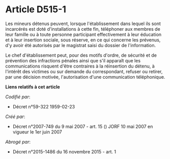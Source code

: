 # Article D515-1

Les mineurs détenus peuvent, lorsque l'établissement dans lequel ils sont incarcérés est doté d'installations à cette fin,
téléphoner aux membres de leur famille ou à toute personne participant effectivement à leur éducation et à leur insertion
sociale, sous réserve, en ce qui concerne les prévenus, d'y avoir été autorisés par le magistrat saisi du dossier de
l'information.

Le chef d'établissement peut, pour des motifs d'ordre, de sécurité et de prévention des infractions pénales ainsi que s'il
apparaît que les communications risquent d'être contraires à la réinsertion du détenu, à l'intérêt des victimes ou sur
demande du correspondant, refuser ou retirer, par une décision motivée, l'autorisation d'une communication téléphonique.

**Liens relatifs à cet article**

_Codifié par_:

  - Décret n°59-322 1959-02-23

_Créé par_:

  - Décret n°2007-749 du 9 mai 2007 - art. 15 () JORF 10 mai 2007 en vigueur le 1er juin 2007

_Abrogé par_:

  - Décret n°2015-1486 du 16 novembre 2015 - art. 1
